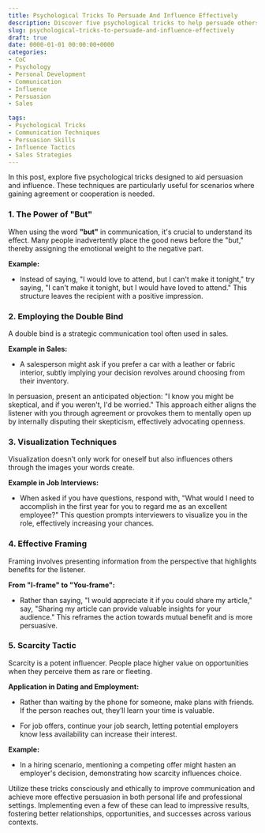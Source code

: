 ```yaml
---
title: Psychological Tricks To Persuade And Influence Effectively
description: Discover five psychological tricks to help persuade others and get what you want more easily in life, whether in sales, interviews, or social situations.
slug: psychological-tricks-to-persuade-and-influence-effectively
draft: true
date: 0000-01-01 00:00:00+0000
categories:
- CoC
- Psychology
- Personal Development
- Communication
- Influence
- Persuasion
- Sales

tags:
- Psychological Tricks
- Communication Techniques
- Persuasion Skills
- Influence Tactics
- Sales Strategies
---
```


In this post, explore five psychological tricks designed to aid persuasion and influence. These techniques are particularly useful for scenarios where gaining agreement or cooperation is needed.

### 1. The Power of "But"

When using the word **"but"** in communication, it's crucial to understand its effect. Many people inadvertently place the good news before the "but," thereby assigning the emotional weight to the negative part.

**Example:**

- Instead of saying, "I would love to attend, but I can't make it tonight," try saying, "I can't make it tonight, but I would have loved to attend." This structure leaves the recipient with a positive impression.

### 2. Employing the Double Bind

A double bind is a strategic communication tool often used in sales.

**Example in Sales:**

- A salesperson might ask if you prefer a car with a leather or fabric interior, subtly implying your decision revolves around choosing from their inventory.

In persuasion, present an anticipated objection: "I know you might be skeptical, and if you weren't, I'd be worried." This approach either aligns the listener with you through agreement or provokes them to mentally open up by internally disputing their skepticism, effectively advocating openness.

### 3. Visualization Techniques

Visualization doesn’t only work for oneself but also influences others through the images your words create.

**Example in Job Interviews:**

- When asked if you have questions, respond with, "What would I need to accomplish in the first year for you to regard me as an excellent employee?" This question prompts interviewers to visualize you in the role, effectively increasing your chances.

### 4. Effective Framing

Framing involves presenting information from the perspective that highlights benefits for the listener.

**From "I-frame" to "You-frame":**

- Rather than saying, "I would appreciate it if you could share my article," say, "Sharing my article can provide valuable insights for your audience." This reframes the action towards mutual benefit and is more persuasive.

### 5. Scarcity Tactic

Scarcity is a potent influencer. People place higher value on opportunities when they perceive them as rare or fleeting.

**Application in Dating and Employment:**

- Rather than waiting by the phone for someone, make plans with friends. If the person reaches out, they’ll learn your time is valuable.

- For job offers, continue your job search, letting potential employers know less availability can increase their interest.

**Example:**

- In a hiring scenario, mentioning a competing offer might hasten an employer's decision, demonstrating how scarcity influences choice.

Utilize these tricks consciously and ethically to improve communication and achieve more effective persuasion in both personal life and professional settings. Implementing even a few of these can lead to impressive results, fostering better relationships, opportunities, and successes across various contexts.
